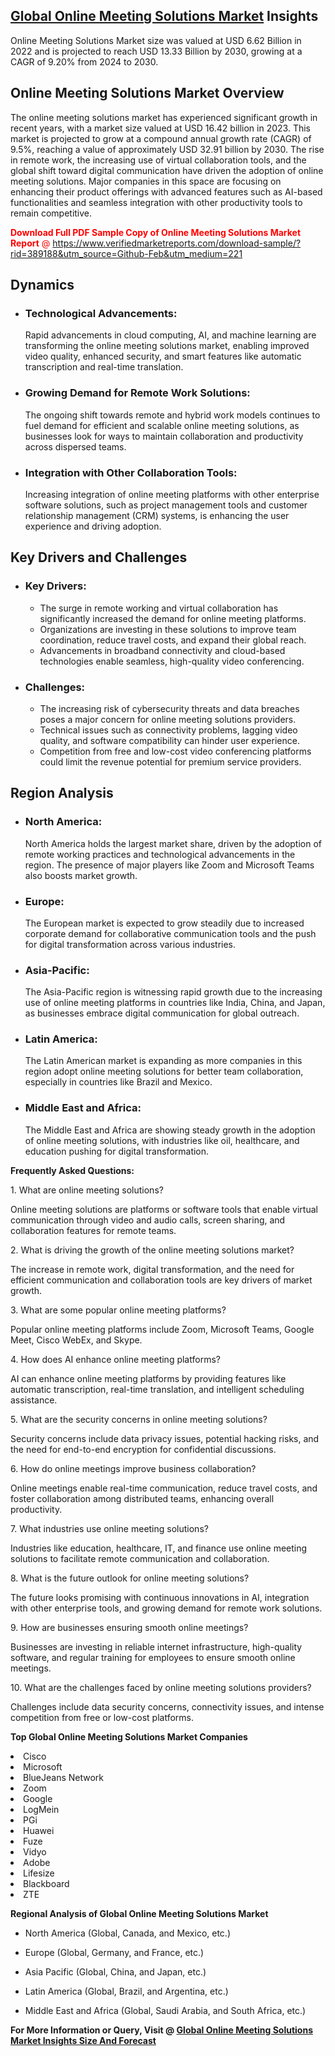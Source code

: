 <h2><a href="https://www.verifiedmarketreports.com/download-sample/?rid=389188&amp;utm_source=Github&amp;utm_medium=221" target="_blank">Global Online Meeting Solutions Market</a> Insights</h2><p>Online Meeting Solutions Market size was valued at USD 6.62 Billion in 2022 and is projected to reach USD 13.33 Billion by 2030, growing at a CAGR of 9.20% from 2024 to 2030.</p><p> <h2>Online Meeting Solutions Market Overview</h2> <p>The online meeting solutions market has experienced significant growth in recent years, with a market size valued at USD 16.42 billion in 2023. This market is projected to grow at a compound annual growth rate (CAGR) of 9.5%, reaching a value of approximately USD 32.91 billion by 2030. The rise in remote work, the increasing use of virtual collaboration tools, and the global shift toward digital communication have driven the adoption of online meeting solutions. Major companies in this space are focusing on enhancing their product offerings with advanced features such as AI-based functionalities and seamless integration with other productivity tools to remain competitive.</p> <p><p><span class=""><span style="color: #ff0000;"><strong>Download Full PDF Sample Copy of Online Meeting Solutions Market Report</strong> @ </span><a href="https://www.verifiedmarketreports.com/download-sample/?rid=389188&amp;utm_source=Github-Feb&amp;utm_medium=221" target="_blank">https://www.verifiedmarketreports.com/download-sample/?rid=389188&amp;utm_source=Github-Feb&amp;utm_medium=221</a></span></p></p> <h2>Dynamics</h2> <ul> <li><h3>Technological Advancements:</h3> Rapid advancements in cloud computing, AI, and machine learning are transforming the online meeting solutions market, enabling improved video quality, enhanced security, and smart features like automatic transcription and real-time translation.</li> <li><h3>Growing Demand for Remote Work Solutions:</h3> The ongoing shift towards remote and hybrid work models continues to fuel demand for efficient and scalable online meeting solutions, as businesses look for ways to maintain collaboration and productivity across dispersed teams.</li> <li><h3>Integration with Other Collaboration Tools:</h3> Increasing integration of online meeting platforms with other enterprise software solutions, such as project management tools and customer relationship management (CRM) systems, is enhancing the user experience and driving adoption.</li> </ul> <h2>Key Drivers and Challenges</h2> <ul> <li><h3>Key Drivers:</h3> <ul> <li>The surge in remote working and virtual collaboration has significantly increased the demand for online meeting platforms.</li> <li>Organizations are investing in these solutions to improve team coordination, reduce travel costs, and expand their global reach.</li> <li>Advancements in broadband connectivity and cloud-based technologies enable seamless, high-quality video conferencing.</li> </ul> </li> <li><h3>Challenges:</h3> <ul> <li>The increasing risk of cybersecurity threats and data breaches poses a major concern for online meeting solutions providers.</li> <li>Technical issues such as connectivity problems, lagging video quality, and software compatibility can hinder user experience.</li> <li>Competition from free and low-cost video conferencing platforms could limit the revenue potential for premium service providers.</li> </ul> </li> </ul> <h2>Region Analysis</h2> <ul> <li><h3>North America:</h3> North America holds the largest market share, driven by the adoption of remote working practices and technological advancements in the region. The presence of major players like Zoom and Microsoft Teams also boosts market growth.</li> <li><h3>Europe:</h3> The European market is expected to grow steadily due to increased corporate demand for collaborative communication tools and the push for digital transformation across various industries.</li> <li><h3>Asia-Pacific:</h3> The Asia-Pacific region is witnessing rapid growth due to the increasing use of online meeting platforms in countries like India, China, and Japan, as businesses embrace digital communication for global outreach.</li> <li><h3>Latin America:</h3> The Latin American market is expanding as more companies in this region adopt online meeting solutions for better team collaboration, especially in countries like Brazil and Mexico.</li> <li><h3>Middle East and Africa:</h3> The Middle East and Africa are showing steady growth in the adoption of online meeting solutions, with industries like oil, healthcare, and education pushing for digital transformation.</li> </ul> <p><strong>Frequently Asked Questions:</strong></p> <p>1. What are online meeting solutions?</p> <p>Online meeting solutions are platforms or software tools that enable virtual communication through video and audio calls, screen sharing, and collaboration features for remote teams.</p> <p>2. What is driving the growth of the online meeting solutions market?</p> <p>The increase in remote work, digital transformation, and the need for efficient communication and collaboration tools are key drivers of market growth.</p> <p>3. What are some popular online meeting platforms?</p> <p>Popular online meeting platforms include Zoom, Microsoft Teams, Google Meet, Cisco WebEx, and Skype.</p> <p>4. How does AI enhance online meeting platforms?</p> <p>AI can enhance online meeting platforms by providing features like automatic transcription, real-time translation, and intelligent scheduling assistance.</p> <p>5. What are the security concerns in online meeting solutions?</p> <p>Security concerns include data privacy issues, potential hacking risks, and the need for end-to-end encryption for confidential discussions.</p> <p>6. How do online meetings improve business collaboration?</p> <p>Online meetings enable real-time communication, reduce travel costs, and foster collaboration among distributed teams, enhancing overall productivity.</p> <p>7. What industries use online meeting solutions?</p> <p>Industries like education, healthcare, IT, and finance use online meeting solutions to facilitate remote communication and collaboration.</p> <p>8. What is the future outlook for online meeting solutions?</p> <p>The future looks promising with continuous innovations in AI, integration with other enterprise tools, and growing demand for remote work solutions.</p> <p>9. How are businesses ensuring smooth online meetings?</p> <p>Businesses are investing in reliable internet infrastructure, high-quality software, and regular training for employees to ensure smooth online meetings.</p> <p>10. What are the challenges faced by online meeting solutions providers?</p> <p>Challenges include data security concerns, connectivity issues, and intense competition from free or low-cost platforms.</p> </p><p><strong>Top Global Online Meeting Solutions Market Companies</strong></p><div data-test-id=""><p><li>Cisco</li><li> Microsoft</li><li> BlueJeans Network</li><li> Zoom</li><li> Google</li><li> LogMein</li><li> PGi</li><li> Huawei</li><li> Fuze</li><li> Vidyo</li><li> Adobe</li><li> Lifesize</li><li> Blackboard</li><li> ZTE</li></p><div><strong>Regional Analysis of&nbsp;Global Online Meeting Solutions Market</strong></div><ul><li dir="ltr"><p dir="ltr">North America&nbsp;(Global, Canada, and Mexico, etc.)</p></li><li dir="ltr"><p dir="ltr">Europe (Global, Germany, and France, etc.)</p></li><li dir="ltr"><p dir="ltr">Asia Pacific&nbsp;(Global, China, and Japan, etc.)</p></li><li dir="ltr"><p dir="ltr">Latin America&nbsp;(Global, Brazil, and Argentina, etc.)</p></li><li dir="ltr">Middle East and Africa&nbsp;(Global, Saudi Arabia, and South Africa, etc.)</li></ul><p><strong>For More Information or Query, Visit @&nbsp;</strong><strong><a href="https://www.verifiedmarketreports.com/product/online-meeting-solutions-market/?utm_source=Github&amp;utm_medium=221" target="_blank">Global Online Meeting Solutions Market Insights Size And Forecast</a></strong></p></div>
